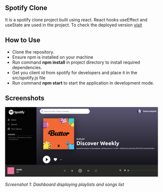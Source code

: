 ## Spotify Clone

It is a spotify clone project built using react. React hooks useEffect and useState are used in the project. To check the deployed version [visit](https://spotify-clone-by-anum.web.app/)

## How to Use

- Clone the repository.
- Ensure npm is installed on your machine
- Run command **npm install** in project directory to install required dependencies.
- Get you client id from spotify for developers and place it in the src/spotify.js file
- Run command **npm start** to start the application in development mode.

## Screenshots

![Dashboard](https://github.com/AnumMujahid/react-spotify-clone/blob/main/s1.png)

*Screenshot 1: Dashboard displaying playlists and songs list*
